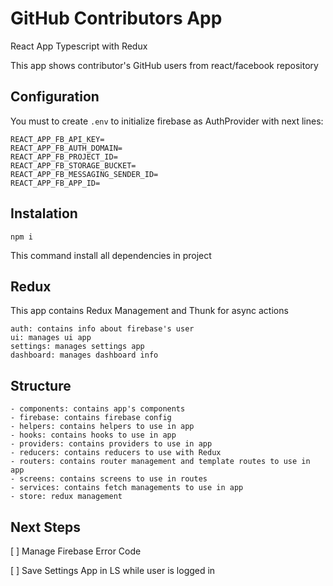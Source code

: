 # GitHub Contributors App

React App Typescript with Redux

This app shows contributor's GitHub users from react/facebook repository

## Configuration

You must to create `.env` to initialize firebase as AuthProvider with next lines:

```
REACT_APP_FB_API_KEY=
REACT_APP_FB_AUTH_DOMAIN=
REACT_APP_FB_PROJECT_ID=
REACT_APP_FB_STORAGE_BUCKET=
REACT_APP_FB_MESSAGING_SENDER_ID=
REACT_APP_FB_APP_ID=
```

## Instalation

```
npm i
```

This command install all dependencies in project

## Redux

This app contains Redux Management and Thunk for async actions

```
auth: contains info about firebase's user
ui: manages ui app
settings: manages settings app
dashboard: manages dashboard info
```

## Structure

```
- components: contains app's components
- firebase: contains firebase config
- helpers: contains helpers to use in app
- hooks: contains hooks to use in app
- providers: contains providers to use in app
- reducers: contains reducers to use with Redux
- routers: contains router management and template routes to use in app
- screens: contains screens to use in routes
- services: contains fetch managements to use in app
- store: redux management
```

## Next Steps

[ ] Manage Firebase Error Code

[ ] Save Settings App in LS while user is logged in
